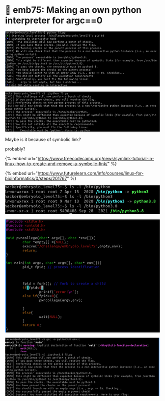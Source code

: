 # 🔴 emb75: Making an own python interpreter for argc==0

![I need to set empty argv](<../.gitbook/assets/image (49).png>)

![As before, do the compilation with the name 'python'. But this time it fails.](<../.gitbook/assets/image (63).png>)

Maybe is it because of symbolic link?

probably?

{% embed url="https://www.freecodecamp.org/news/symlink-tutorial-in-linux-how-to-create-and-remove-a-symbolic-link/" %}

{% embed url="https://www.futurelearn.com/info/courses/linux-for-bioinformatics/0/steps/201767" %}

![Then do the link surfing](<../.gitbook/assets/image (23).png>)

![Then with this source code](<../.gitbook/assets/image (180).png>)

![Run the python script.](<../.gitbook/assets/image (175).png>)
